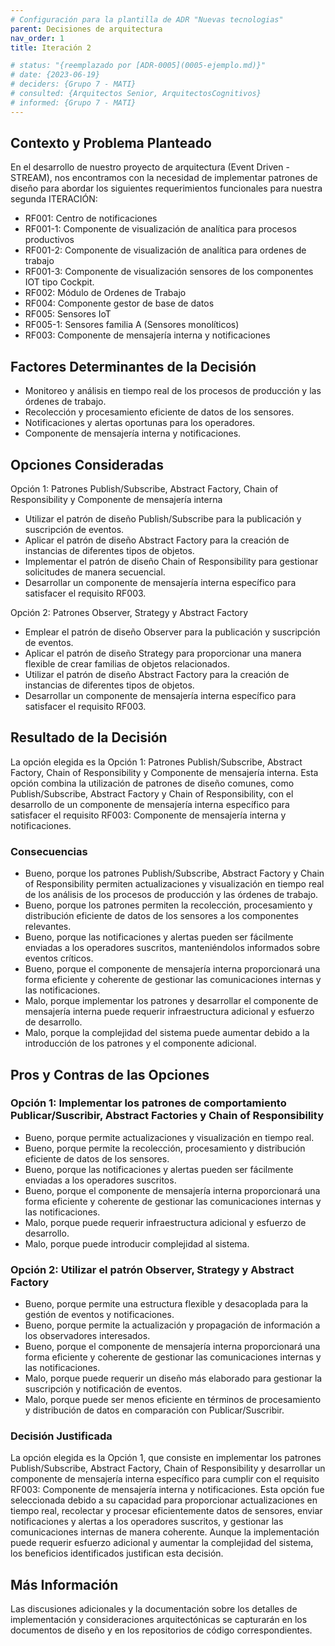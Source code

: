 ```yaml
---
# Configuración para la plantilla de ADR "Nuevas tecnologias"
parent: Decisiones de arquitectura
nav_order: 1
title: Iteración 2

# status: "{reemplazado por [ADR-0005](0005-ejemplo.md)}"
# date: {2023-06-19}
# deciders: {Grupo 7 - MATI}
# consulted: {Arquitectos Senior, ArquitectosCognitivos}
# informed: {Grupo 7 - MATI}
---
```

## Contexto y Problema Planteado

En el desarrollo de nuestro proyecto de arquitectura (Event Driven - STREAM), nos encontramos con la necesidad de implementar patrones de diseño para abordar los siguientes requerimientos funcionales para nuestra segunda ITERACIÓN:

- RF001: Centro de notificaciones
- RF001-1: Componente de visualización de analítica para procesos productivos
- RF001-2: Componente de visualización de analítica para ordenes de trabajo
- RF001-3: Componente de visualización sensores de los componentes IOT tipo Cockpit.
- RF002: Módulo de Ordenes de Trabajo
- RF004: Componente gestor de base de datos
- RF005: Sensores IoT
- RF005-1: Sensores familia A (Sensores monolíticos)
- RF003: Componente de mensajería interna y notificaciones
    

## Factores Determinantes de la Decisión

* Monitoreo y análisis en tiempo real de los procesos de producción y las órdenes de trabajo.
* Recolección y procesamiento eficiente de datos de los sensores.
* Notificaciones y alertas oportunas para los operadores.
* Componente de mensajería interna y notificaciones.


## Opciones Consideradas

Opción 1: Patrones Publish/Subscribe, Abstract Factory, Chain of Responsibility y Componente de mensajería interna

- Utilizar el patrón de diseño Publish/Subscribe para la publicación y suscripción de eventos.
- Aplicar el patrón de diseño Abstract Factory para la creación de instancias de diferentes tipos de objetos.
- Implementar el patrón de diseño Chain of Responsibility para gestionar solicitudes de manera secuencial.
- Desarrollar un componente de mensajería interna específico para satisfacer el requisito RF003.

Opción 2: Patrones Observer, Strategy y Abstract Factory

- Emplear el patrón de diseño Observer para la publicación y suscripción de eventos.
- Aplicar el patrón de diseño Strategy para proporcionar una manera flexible de crear familias de objetos relacionados.
- Utilizar el patrón de diseño Abstract Factory para la creación de instancias de diferentes tipos de objetos.
- Desarrollar un componente de mensajería interna específico para satisfacer el requisito RF003.

## Resultado de la Decisión

La opción elegida es la Opción 1: Patrones Publish/Subscribe, Abstract Factory, Chain of Responsibility y Componente de mensajería interna. Esta opción combina la utilización de patrones de diseño comunes, como Publish/Subscribe, Abstract Factory y Chain of Responsibility, con el desarrollo de un componente de mensajería interna específico para satisfacer el requisito RF003: Componente de mensajería interna y notificaciones.

### Consecuencias

* Bueno, porque los patrones Publish/Subscribe, Abstract Factory y Chain of Responsibility permiten actualizaciones y visualización en tiempo real de los análisis de los procesos de producción y las órdenes de trabajo.
* Bueno, porque los patrones permiten la recolección, procesamiento y distribución eficiente de datos de los sensores a los componentes relevantes.
* Bueno, porque las notificaciones y alertas pueden ser fácilmente enviadas a los operadores suscritos, manteniéndolos informados sobre eventos críticos.
* Bueno, porque el componente de mensajería interna proporcionará una forma eficiente y coherente de gestionar las comunicaciones internas y las notificaciones.
* Malo, porque implementar los patrones y desarrollar el componente de mensajería interna puede requerir infraestructura adicional y esfuerzo de desarrollo.
* Malo, porque la complejidad del sistema puede aumentar debido a la introducción de los patrones y el componente adicional.

## Pros y Contras de las Opciones

### Opción 1: Implementar los patrones de comportamiento Publicar/Suscribir, Abstract Factories y Chain of Responsibility

* Bueno, porque permite actualizaciones y visualización en tiempo real.
* Bueno, porque permite la recolección, procesamiento y distribución eficiente de datos de los sensores.
* Bueno, porque las notificaciones y alertas pueden ser fácilmente enviadas a los operadores suscritos.
* Bueno, porque el componente de mensajería interna proporcionará una forma eficiente y coherente de gestionar las comunicaciones internas y las notificaciones.
* Malo, porque puede requerir infraestructura adicional y esfuerzo de desarrollo.
* Malo, porque puede introducir complejidad al sistema.

### Opción 2: Utilizar el patrón Observer, Strategy y Abstract Factory

* Bueno, porque permite una estructura flexible y desacoplada para la gestión de eventos y notificaciones.
* Bueno, porque permite la actualización y propagación de información a los observadores interesados.
* Bueno, porque el componente de mensajería interna proporcionará una forma eficiente y coherente de gestionar las comunicaciones internas y las notificaciones.
* Malo, porque puede requerir un diseño más elaborado para gestionar la suscripción y notificación de eventos.
* Malo, porque puede ser menos eficiente en términos de procesamiento y distribución de datos en comparación con Publicar/Suscribir.

### Decisión Justificada

La opción elegida es la Opción 1, que consiste en implementar los patrones Publish/Subscribe, Abstract Factory, Chain of Responsibility y desarrollar un componente de mensajería interna específico para cumplir con el requisito RF003: Componente de mensajería interna y notificaciones. Esta opción fue seleccionada debido a su capacidad para proporcionar actualizaciones en tiempo real, recolectar y procesar eficientemente datos de sensores, enviar notificaciones y alertas a los operadores suscritos, y gestionar las comunicaciones internas de manera coherente. Aunque la implementación puede requerir esfuerzo adicional y aumentar la complejidad del sistema, los beneficios identificados justifican esta decisión.

## Más Información

Las discusiones adicionales y la documentación sobre los detalles de implementación y consideraciones arquitectónicas se capturarán en los documentos de diseño y en los repositorios de código correspondientes.
